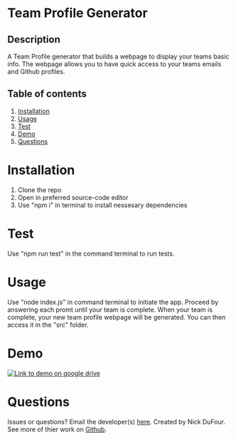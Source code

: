 # Team Profile Generator

## Description

A Team Profile generator that builds a webpage to display your teams basic info. The webpage allows you to have quick access to your teams emails and Github profiles.

## Table of contents

1. [Installation](#installation)
2. [Usage](#usage)
3. [Test](#test)
4. [Demo](#demo)
5. [Questions](#questions)

# Installation

1. Clone the repo
2. Open in preferred source-code editor
3. Use "npm i" in terminal to install nessesary dependencies

# Test

Use "npm run test" in the command terminal to run tests. 

# Usage

Use "node index.js" in command terminal to initiate the app. Proceed by answering each promt until your team is complete. When your team is complete, your new team profile webpage will be generated. You can then access it in the "src" folder.

# Demo

[![Link to demo on google drive](https://cdn-icons-png.flaticon.com/512/5359/5359890.png)]()

# Questions

Issues or questions? Email the developer(s) [here](mailto:nick.dufour48@gmail.com).
Created by Nick DuFour. See more of thier work on [Github](https://github.com/ndufour48).